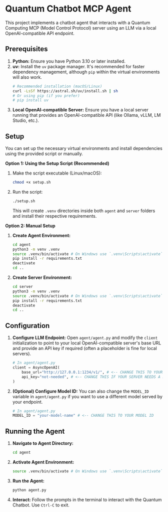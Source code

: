 # Quantum Chatbot MCP Agent

This project implements a chatbot agent that interacts with a Quantum Computing MCP (Model Control Protocol) server using an LLM via a local OpenAI-compatible API endpoint.

## Prerequisites

1.  **Python:** Ensure you have Python 3.10 or later installed.
2.  **uv:** Install the `uv` package manager. It's recommended for faster dependency management, although `pip` within the virtual environments will also work.
    ```bash
    # Recommended installation (macOS/Linux)
    curl -LsSf https://astral.sh/uv/install.sh | sh
    # Or using pip (if you prefer)
    # pip install uv
    ```
3.  **Local OpenAI-compatible Server:** Ensure you have a local server running that provides an OpenAI-compatible API (like Ollama, vLLM, LM Studio, etc.).

## Setup

You can set up the necessary virtual environments and install dependencies using the provided script or manually.

**Option 1: Using the Setup Script (Recommended)**

1.  Make the script executable (Linux/macOS):
    ```bash
    chmod +x setup.sh
    ```
2.  Run the script:
    ```bash
    ./setup.sh
    ```
    This will create `.venv` directories inside both `agent` and `server` folders and install their respective requirements.

**Option 2: Manual Setup**

1.  **Create Agent Environment:**
    ```bash
    cd agent
    python3 -m venv .venv
    source .venv/bin/activate # On Windows use `.venv\Scripts\activate`
    pip install -r requirements.txt
    deactivate
    cd ..
    ```
2.  **Create Server Environment:**
    ```bash
    cd server
    python3 -m venv .venv
    source .venv/bin/activate # On Windows use `.venv\Scripts\activate`
    pip install -r requirements.txt
    deactivate
    cd ..
    ```

## Configuration

1.  **Configure LLM Endpoint:** Open `agent/agent.py` and modify the `client` initialization to point to your local OpenAI-compatible server's base URL and provide an API key if required (often a placeholder is fine for local servers).

    ```python
    # In agent/agent.py
    client = AsyncOpenAI(
        base_url="http://127.0.0.1:1234/v1/", # <-- CHANGE THIS TO YOUR SERVER URL
        api_key="not-needed", # <-- CHANGE THIS IF YOUR SERVER NEEDS A KEY
    )
    ```

2.  **(Optional) Configure Model ID:** You can also change the `MODEL_ID` variable in `agent/agent.py` if you want to use a different model served by your endpoint.

    ```python
    # In agent/agent.py
    MODEL_ID = "your-model-name" # <-- CHANGE THIS TO YOUR MODEL ID
    ```

## Running the Agent

1.  **Navigate to Agent Directory:**
    ```bash
    cd agent
    ```
2.  **Activate Agent Environment:**
    ```bash
    source .venv/bin/activate # On Windows use `.venv\Scripts\activate`
    ```
3.  **Run the Agent:**
    ```bash
    python agent.py
    ```
4.  **Interact:** Follow the prompts in the terminal to interact with the Quantum Chatbot. Use `Ctrl-C` to exit.